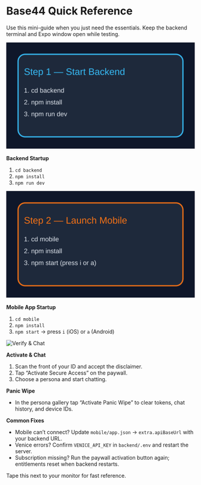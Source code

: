 # Base44 Quick Reference

Use this mini-guide when you just need the essentials. Keep the backend terminal and Expo window open while testing.

![Start Backend](media/quick-step1.svg)

**Backend Startup**
1. `cd backend`
2. `npm install`
3. `npm run dev`

![Launch Mobile](media/quick-step2.svg)

**Mobile App Startup**
1. `cd mobile`
2. `npm install`
3. `npm start` → press `i` (iOS) or `a` (Android)

![Verify & Chat](media/quick-step3.svg)

**Activate & Chat**
1. Scan the front of your ID and accept the disclaimer.
2. Tap “Activate Secure Access” on the paywall.
3. Choose a persona and start chatting.

**Panic Wipe**
- In the persona gallery tap “Activate Panic Wipe” to clear tokens, chat history, and device IDs.

**Common Fixes**
- Mobile can’t connect? Update `mobile/app.json` → `extra.apiBaseUrl` with your backend URL.
- Venice errors? Confirm `VENICE_API_KEY` in `backend/.env` and restart the server.
- Subscription missing? Run the paywall activation button again; entitlements reset when backend restarts.

Tape this next to your monitor for fast reference.
